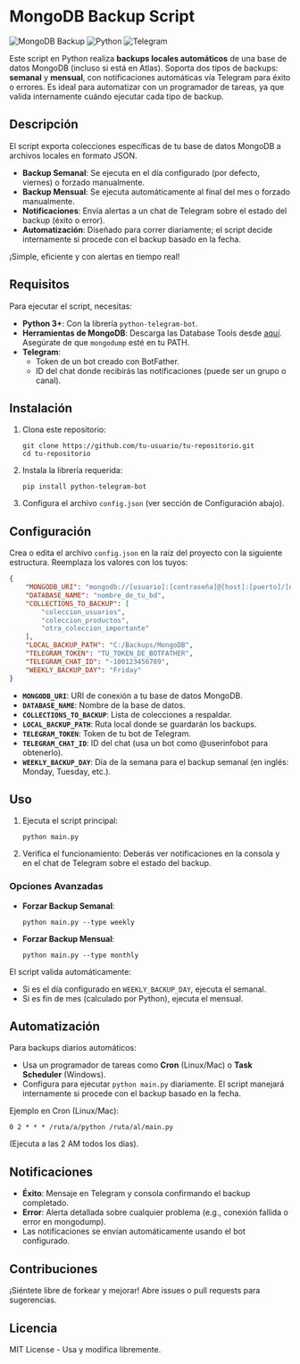 # MongoDB Backup Script

![MongoDB Backup](https://img.shields.io/badge/MongoDB-Backup-green?style=for-the-badge&logo=mongodb)
![Python](https://img.shields.io/badge/Python-3.8%2B-blue?style=for-the-badge&logo=python)
![Telegram](https://img.shields.io/badge/Telegram-Bot-lightblue?style=for-the-badge&logo=telegram)

Este script en Python realiza **backups locales automáticos** de una base de datos MongoDB (incluso si está en Atlas). Soporta dos tipos de backups: **semanal** y **mensual**, con notificaciones automáticas vía Telegram para éxito o errores. Es ideal para automatizar con un programador de tareas, ya que valida internamente cuándo ejecutar cada tipo de backup.

## Descripción

El script exporta colecciones específicas de tu base de datos MongoDB a archivos locales en formato JSON. 

- **Backup Semanal**: Se ejecuta en el día configurado (por defecto, viernes) o forzado manualmente.
- **Backup Mensual**: Se ejecuta automáticamente al final del mes o forzado manualmente.
- **Notificaciones**: Envía alertas a un chat de Telegram sobre el estado del backup (éxito o error).
- **Automatización**: Diseñado para correr diariamente; el script decide internamente si procede con el backup basado en la fecha.

¡Simple, eficiente y con alertas en tiempo real!

## Requisitos

Para ejecutar el script, necesitas:

- **Python 3+**: Con la librería `python-telegram-bot`.
- **Herramientas de MongoDB**: Descarga las Database Tools desde [aquí](https://www.mongodb.com/try/download/database-tools). Asegúrate de que `mongodump` esté en tu PATH.
- **Telegram**:
  - Token de un bot creado con BotFather.
  - ID del chat donde recibirás las notificaciones (puede ser un grupo o canal).

## Instalación

1. Clona este repositorio:
   ```
   git clone https://github.com/tu-usuario/tu-repositorio.git
   cd tu-repositorio
   ```

2. Instala la librería requerida:
   ```
   pip install python-telegram-bot
   ```

3. Configura el archivo `config.json` (ver sección de Configuración abajo).

## Configuración

Crea o edita el archivo `config.json` en la raíz del proyecto con la siguiente estructura. Reemplaza los valores con los tuyos:

```json
{
    "MONGODB_URI": "mongodb://[usuario]:[contraseña]@[host]:[puerto]/[nombre_bd]",
    "DATABASE_NAME": "nombre_de_tu_bd",
    "COLLECTIONS_TO_BACKUP": [
        "coleccion_usuarios",
        "coleccion_productos",
        "otra_coleccion_importante"
    ],
    "LOCAL_BACKUP_PATH": "C:/Backups/MongoDB",
    "TELEGRAM_TOKEN": "TU_TOKEN_DE_BOTFATHER",
    "TELEGRAM_CHAT_ID": "-100123456789",
    "WEEKLY_BACKUP_DAY": "Friday"
}
```

- **`MONGODB_URI`**: URI de conexión a tu base de datos MongoDB.
- **`DATABASE_NAME`**: Nombre de la base de datos.
- **`COLLECTIONS_TO_BACKUP`**: Lista de colecciones a respaldar.
- **`LOCAL_BACKUP_PATH`**: Ruta local donde se guardarán los backups.
- **`TELEGRAM_TOKEN`**: Token de tu bot de Telegram.
- **`TELEGRAM_CHAT_ID`**: ID del chat (usa un bot como @userinfobot para obtenerlo).
- **`WEEKLY_BACKUP_DAY`**: Día de la semana para el backup semanal (en inglés: Monday, Tuesday, etc.).

## Uso

1. Ejecuta el script principal:
   ```
   python main.py
   ```

2. Verifica el funcionamiento: Deberás ver notificaciones en la consola y en el chat de Telegram sobre el estado del backup.

### Opciones Avanzadas

- **Forzar Backup Semanal**:
  ```
  python main.py --type weekly
  ```

- **Forzar Backup Mensual**:
  ```
  python main.py --type monthly
  ```

El script valida automáticamente:
- Si es el día configurado en `WEEKLY_BACKUP_DAY`, ejecuta el semanal.
- Si es fin de mes (calculado por Python), ejecuta el mensual.

## Automatización

Para backups diarios automáticos:
- Usa un programador de tareas como **Cron** (Linux/Mac) o **Task Scheduler** (Windows).
- Configura para ejecutar `python main.py` diariamente. El script manejará internamente si procede con el backup basado en la fecha.

Ejemplo en Cron (Linux/Mac):
```
0 2 * * * /ruta/a/python /ruta/al/main.py
```
(Ejecuta a las 2 AM todos los días).

## Notificaciones

- **Éxito**: Mensaje en Telegram y consola confirmando el backup completado.
- **Error**: Alerta detallada sobre cualquier problema (e.g., conexión fallida o error en mongodump).
- Las notificaciones se envían automáticamente usando el bot configurado.

## Contribuciones

¡Siéntete libre de forkear y mejorar! Abre issues o pull requests para sugerencias.

## Licencia

MIT License - Usa y modifica libremente.